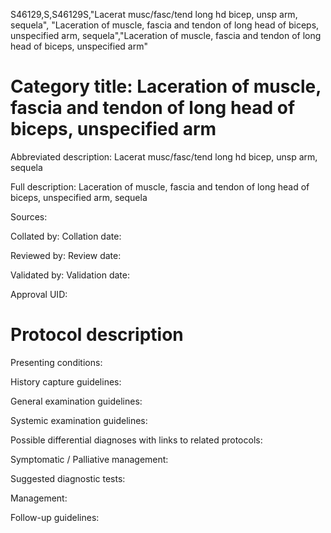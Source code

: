 S46129,S,S46129S,"Lacerat musc/fasc/tend long hd bicep, unsp arm, sequela", "Laceration of muscle, fascia and tendon of long head of biceps, unspecified arm, sequela","Laceration of muscle, fascia and tendon of long head of biceps, unspecified arm"
# Category title: Laceration of muscle, fascia and tendon of long head of biceps, unspecified arm

Abbreviated description: Lacerat musc/fasc/tend long hd bicep, unsp arm, sequela

Full description: Laceration of muscle, fascia and tendon of long head of biceps, unspecified arm, sequela

Sources:

Collated by:
Collation date:

Reviewed by:
Review date:

Validated by:
Validation date:

Approval UID:

# Protocol description

Presenting conditions:

History capture guidelines:

General examination guidelines:

Systemic examination guidelines:

Possible differential diagnoses with links to related protocols:

Symptomatic / Palliative management:

Suggested diagnostic tests:

Management:

Follow-up guidelines:

